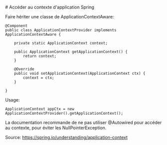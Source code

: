 # Accéder au contexte d'application Spring

Faire hériter une classe de ApplicationContextAware:

    @Component
    public class ApplicationContextProvider implements ApplicationContextAware {
    
        private static ApplicationContext context;
    
        public ApplicationContext getApplicationContext() {
            return context;
        }
    
        @Override
        public void setApplicationContext(ApplicationContext ctx) {
            context = ctx;
        }
    
    }
    
Usage: 

    ApplicationContext appCtx = new ApplicationContextProvider().getApplicationContext();
    
La documentation recommande de ne pas utiliser @Autowired pour accéder au contexte,
pour éviter les NullPointerException.

Source: https://spring.io/understanding/application-context